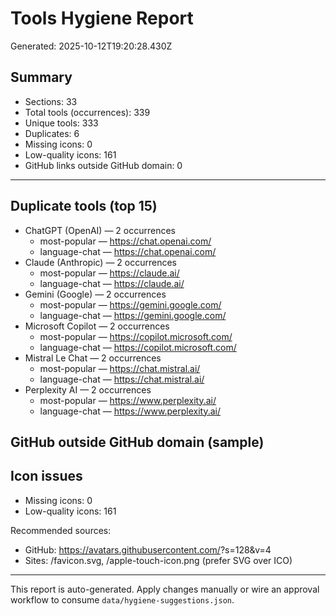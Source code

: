 # Tools Hygiene Report

Generated: 2025-10-12T19:20:28.430Z

## Summary

- Sections: 33
- Total tools (occurrences): 339
- Unique tools: 333
- Duplicates: 6
- Missing icons: 0
- Low-quality icons: 161
- GitHub links outside GitHub domain: 0

---

## Duplicate tools (top 15)

- ChatGPT (OpenAI) — 2 occurrences
  - most-popular — https://chat.openai.com/
  - language-chat — https://chat.openai.com/
- Claude (Anthropic) — 2 occurrences
  - most-popular — https://claude.ai/
  - language-chat — https://claude.ai/
- Gemini (Google) — 2 occurrences
  - most-popular — https://gemini.google.com/
  - language-chat — https://gemini.google.com/
- Microsoft Copilot — 2 occurrences
  - most-popular — https://copilot.microsoft.com/
  - language-chat — https://copilot.microsoft.com/
- Mistral Le Chat — 2 occurrences
  - most-popular — https://chat.mistral.ai/
  - language-chat — https://chat.mistral.ai/
- Perplexity AI — 2 occurrences
  - most-popular — https://www.perplexity.ai/
  - language-chat — https://www.perplexity.ai/

## GitHub outside GitHub domain (sample)


## Icon issues

- Missing icons: 0
- Low-quality icons: 161

Recommended sources:
- GitHub: https://avatars.githubusercontent.com/<org-or-user>?s=128&v=4
- Sites: /favicon.svg, /apple-touch-icon.png (prefer SVG over ICO)

---

This report is auto-generated. Apply changes manually or wire an approval workflow to consume `data/hygiene-suggestions.json`.
